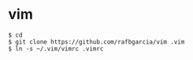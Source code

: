 vim
===

```
$ cd
$ git clone https://github.com/rafbgarcia/vim .vim
$ ln -s ~/.vim/vimrc .vimrc
```
